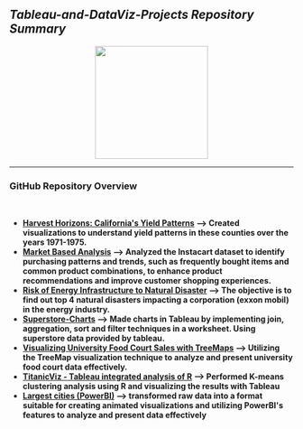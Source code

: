 <h2 align= "Left"><em>Tableau-and-DataViz-Projects Repository Summary</em></h2>

<div align="center">
  <img height="200" src="https://github.com/shreyjain99/Tableau-and-DataViz-Projects/blob/main/src%20files/Tableau-Logo-768x432.png"/>
</div>

<hr width="100%" size="2">

<h3 align= "left"> <b> GitHub Repository Overview </b> </h3>

<br>

<body>
    <ul>
        <li><strong><ins>Harvest Horizons: California's Yield Patterns</ins>  --> Created visualizations to understand yield patterns in these counties over the years 1971-1975.</li>
          
  <li><strong><ins>Market Based Analysis</ins> --> Analyzed the Instacart dataset to identify purchasing patterns and trends, such as frequently bought items and common product combinations, to enhance product recommendations and improve customer shopping experiences.</li>
        
  <li><strong><ins>Risk of Energy Infrastructure to Natural Disaster</ins> --> The objective is to find out top 4 natural disasters impacting a corporation (exxon mobil) in the energy industry.</li>
    
  <li><strong><ins>Superstore-Charts</ins> --> Made charts in Tableau by implementing join, aggregation, sort and filter techniques in a worksheet. Using superstore data provided by tableau. </li>
    
  <li><strong><ins>Visualizing University Food Court Sales with TreeMaps</ins> --> Utilizing the TreeMap visualization technique to analyze and present university food court data effectively.</li>
    
  <li><strong><ins>TitanicViz - Tableau integrated analysis of R</ins> --> Performed K-means clustering analysis using R and visualizing the results with Tableau</li>
    
  <li><strong><ins>Largest cities (PowerBI)</ins> --> transformed raw data into a format suitable for creating animated visualizations and utilizing PowerBI's features to analyze and present data effectively</li>
          
  </ul>
</body>

<br>
